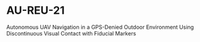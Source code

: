 # AU-REU-21
Autonomous UAV Navigation in a GPS-Denied Outdoor Environment Using Discontinuous Visual Contact with Fiducial Markers
